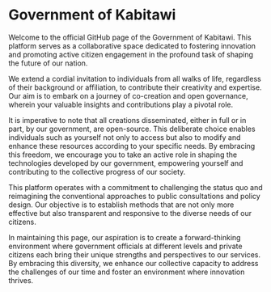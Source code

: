# Government of Kabitawi
Welcome to the official GitHub page of the Government of Kabitawi. This platform serves as a collaborative space dedicated to fostering innovation and promoting active citizen engagement in the profound task of shaping the future of our nation.

We extend a cordial invitation to individuals from all walks of life, regardless of their background or affiliation, to contribute their creativity and expertise. Our aim is to embark on a journey of co-creation and open governance, wherein your valuable insights and contributions play a pivotal role.

It is imperative to note that all creations disseminated, either in full or in part, by our government, are open-source. This deliberate choice enables individuals such as yourself not only to access but also to modify and enhance these resources according to your specific needs. By embracing this freedom, we encourage you to take an active role in shaping the technologies developed by our government, empowering yourself and contributing to the collective progress of our society.

This platform operates with a commitment to challenging the status quo and reimagining the conventional approaches to public consultations and policy design. Our objective is to establish methods that are not only more effective but also transparent and responsive to the diverse needs of our citizens.

In maintaining this page, our aspiration is to create a forward-thinking environment where government officials at different levels and private citizens each bring their unique strengths and perspectives to our services. By embracing this diversity, we enhance our collective capacity to address the challenges of our time and foster an environment where innovation thrives.
